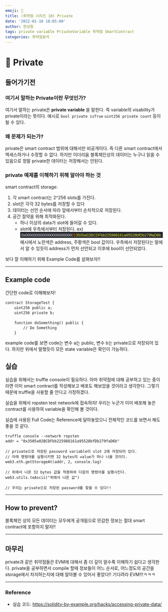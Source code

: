 ```yaml
---
emoji: 🧢
title: (취약점 시리즈 10) Private
date: '2022-01-10 18:05:00'
author: 한성원
tags: private variable PrivateVariable 취약점 SmartContract
categories: 취약점분석
---
```



# 👋 Private

## 들어가기전
### 여기서 말하는 Private이란 무엇인가?
여기서 말하는 private은 __private variable__ 을 말한다. 즉 variable의 visability가 private이라는 뜻이다. 예시로 ```bool private isTrue``` ```uint256 private count``` 등이 될 수 있다. 


### 왜 문제가 되는가?
private은 smart contract 범위에 대해서만 비공개이다. 즉 다른 smart contract에서 엑세스하거나 수정할 수 없다. 하지만 이더리움 블록체인상의 데이터는 누구나 읽을 수 있음으로 정말 private한 데이터는 저장해서는 안된다.

### private 예제를 이해하기 위해 알아야 하는 것
smart contract의 storage: 
1. 각 smart contract는 2^256 slots를 가진다.
2. slot은 각각 32 bytes를 저장할 수 있다
3. 데이터는 선언 순서에 따라 앞에서부터 순차적으로 저장된다.
4. 공간 절약을 위해 최적화된다. 
    - 하나 이상의 data가 slot에 들어갈 수 있다.
    - slot에 우측에서부터 저장된다. 
    ex) 
    ![slot](storage_slot_ex.png)
    예시에서 노란색은 address, 주황색은 bool 값이다. 우측에서 저장된다는 말에서 알 수 있듯이 address가 먼저 선언되고 이후에 bool이 선언되었다.


보다 잘 이해하기 위해 Example Code를 살펴보자!!
- - -

## Example code
간단한 code로 이해해보자!
```solidity
contract StorageTest {
    uint256 public a;
    uint256 private b;

    function doSomething() public {
        // Do Something
    }

```
example code를 보면 code는 변수 a는 public, 변수 b는 private으로 저장되어 있다. 하지만 위에서 말했듯이 모든 state variable은 확인이 가능하다.

## 실습
실습을 위해서는 truffle console이 필요하다. 아마 취약점에 대해 공부하고 있는 중이라면 이미 smart contract를 작성해보고 배포도 해보았을 것이라고 생각한다. 그렇기 때문에 truffle을 사용할 줄 안다고 가정하겠다.

실습을 위해서 ropsten test network에 접속하자! 우리는 누군가 이미 배포해 놓은 contract를 사용하여 variable을 확인해 볼 것이다.

실습에 사용된 Full Code는 Reference에 달아놓았으니 전체적인 코드를 보면서 해도 좋을 것 같다.
```
truffle console --network ropsten
addr = "0x3505a02BCDFbb225988161a95528bfDb279faD6b"

// private으로 저장된 password variable이 slot 2에 저장되어 있다.
// 아래 명령어를 실행시키면 32 bytes의 value가 하나 나올 것이다.
web3.eth.getStorageAt(addr, 2, console.log)

// 위에서 나온 32 bytes 값을 적용하여 다음의 명령어를 실행시킨다.
web3.utils.toAscii("위에서 나온 값")

// 우리는 private으로 저장된 password를 찾을 수 있다!!
```

- - -

## How to prevent?
블록체인 상의 모든 데이터는 모두에게 공개됨으로 민감한 정보는 절대 smart contract에 포함하지 말자!!

- - -

## 마무리
private과 같은 취약점들은 EVM에 대해서 좀 더 깊이 알수록 이해하기 쉽다고 생각한다. private을 공부하면서 compile 할때 정보들이 어느 순서로, 어느정도의 공간을 storage에서 차지하는지에 대해 알아볼 수 있어서 좋았다!! 기다려라 EVM!!!ㅋㅋㅋ


- - -

### Reference
- 실습 코드: https://solidity-by-example.org/hacks/accessing-private-data/

```toc

```